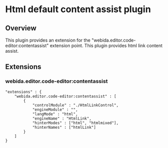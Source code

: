 # Html default content assist plugin 

## Overview
This plugin provides an extension for the "webida.editor.code-editor:contentassist" extension point.
This plugin provides html link content assist.

## Extensions
### webida.editor.code-editor:contentassist

```
"extensions" : {        
    "webida.editor.code-editor:contentassist" : [
        { 
            "controlModule" : "./HtmlLinkControl", 
            "engineModule" : "",
            "langMode" : "html",
            "engineName" : "HtmlLink",
            "hinterModes" : ["html", "htmlmixed"],
            "hinterNames" : ["htmlLink"]
        }
    ]
}
```